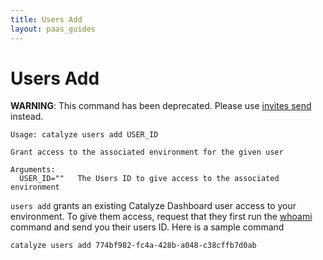 ```yaml
---
title: Users Add
layout: paas_guides
---
```


# Users Add

**WARNING**: This command has been deprecated. Please use [invites send](#invites-send) instead.

```
Usage: catalyze users add USER_ID

Grant access to the associated environment for the given user

Arguments:
  USER_ID=""   The Users ID to give access to the associated environment
```

`users add` grants an existing Catalyze Dashboard user access to your environment. To give them access, request that they first run the [whoami](#whoami) command and send you their users ID. Here is a sample command

```
catalyze users add 774bf982-fc4a-428b-a048-c38cffb7d0ab
```
